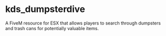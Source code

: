 # kds_dumpsterdive
A FiveM resource for ESX that allows players to search through dumpsters and trash cans for potentially valuable items.
